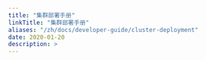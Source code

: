 ```yaml
---
title: "集群部署手册"
linkTitle: "集群部署手册"
aliases: "/zh/docs/developer-guide/cluster-deployment"
date: 2020-01-20
description: >
---
```


